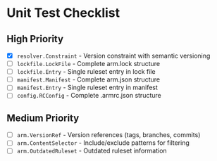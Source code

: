 # Unit Test Checklist

## High Priority

- [x] `resolver.Constraint` - Version constraint with semantic versioning
- [ ] `lockfile.LockFile` - Complete arm.lock structure
- [ ] `lockfile.Entry` - Single ruleset entry in lock file
- [ ] `manifest.Manifest` - Complete arm.json structure
- [ ] `manifest.Entry` - Single ruleset entry in manifest
- [ ] `config.RCConfig` - Complete .armrc.json structure

## Medium Priority

- [ ] `arm.VersionRef` - Version references (tags, branches, commits)
- [ ] `arm.ContentSelector` - Include/exclude patterns for filtering
- [ ] `arm.OutdatedRuleset` - Outdated ruleset information
